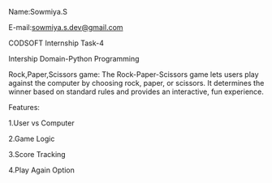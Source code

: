 Name:Sowmiya.S

E-mail:sowmiya.s.dev@gmail.com

CODSOFT Internship Task-4

Intership Domain-Python Programming

Rock,Paper,Scissors game:
The Rock-Paper-Scissors game lets users play against the computer by choosing rock, paper, or scissors.
It determines the winner based on standard rules and provides an interactive, fun experience.

Features:

1.User vs Computer

2.Game Logic

3.Score Tracking

4.Play Again Option
